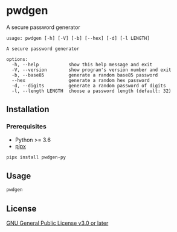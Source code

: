 # pwdgen

A secure password generator

```text
usage: pwdgen [-h] [-V] [-b] [--hex] [-d] [-l LENGTH]

A secure password generator

options:
  -h, --help           show this help message and exit
  -V, --version        show program's version number and exit
  -b, --base85         generate a random base85 password
  --hex                generate a random hex password
  -d, --digits         generate a random password of digits
  -l, --length LENGTH  choose a password length (default: 32)
```

## Installation

### Prerequisites

- Python >= 3.6
- [pipx](https://pipx.pypa.io/stable/installation/#on-linux)

```sh
pipx install pwdgen-py
```

## Usage

```sh
pwdgen
```

## License

[GNU General Public License v3.0 or later](https://github.com/mentiferous/pwdgen/blob/main/LICENSE)
